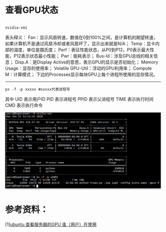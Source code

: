 # 查看GPU状态
##
```
nvidia-smi

```
表头释义：
    Fan：显示风扇转速，数值在0到100%之间，是计算机的期望转速，如果计算机不是通过风扇冷却或者风扇坏了，显示出来就是N/A；
    Temp：显卡内部的温度，单位是摄氏度；
    Perf：表征性能状态，从P0到P12，P0表示最大性能，P12表示状态最小性能；
    Pwr：能耗表示；
    Bus-Id：涉及GPU总线的相关信息；
    Disp.A：是Display Active的意思，表示GPU的显示是否初始化；
    Memory Usage：显存的使用率；
    Volatile GPU-Util：浮动的GPU利用率；
    Compute M：计算模式；
下边的Processes显示每块GPU上每个进程所使用的显存情况。  

----------------

```
ps -f -p xxxxx #xxxxx代表进程号

```
其中
UID 表示用户ID
PID 表示进程号
PPID 表示父进程号
TIME 表示执行时间
CMD 表示执行命令

![查看GPU状态截图](https://github.com/iMyGirl/imygirl.github.io/blob/master/%E6%9F%A5%E7%9C%8BGPU%E7%8A%B6%E6%80%81/Screenshot%20from%202020-06-21%2014-01-51_crop.png)

# 参考资料：
[1][ubuntu 查看服务器的GPU 谁（用户）在使用](https://blog.csdn.net/BlackLion_zhou/article/details/105566687)
